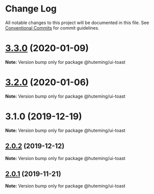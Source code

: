 # Change Log

All notable changes to this project will be documented in this file.
See [Conventional Commits](https://conventionalcommits.org) for commit guidelines.

# [3.3.0](https://github.com/huteming/huteming-ui/compare/v3.2.0...v3.3.0) (2020-01-09)

**Note:** Version bump only for package @huteming/ui-toast





# [3.2.0](https://github.com/huteming/huteming-ui/compare/v3.1.0...v3.2.0) (2020-01-06)

**Note:** Version bump only for package @huteming/ui-toast





# 3.1.0 (2019-12-19)

**Note:** Version bump only for package @huteming/ui-toast





## [2.0.2](https://github.com/huteming/huteming-ui/compare/@huteming/ui-toast@2.0.1...@huteming/ui-toast@2.0.2) (2019-12-12)

**Note:** Version bump only for package @huteming/ui-toast





## [2.0.1](https://github.com/huteming/huteming-ui/compare/@huteming/ui-toast@2.0.0...@huteming/ui-toast@2.0.1) (2019-11-21)

**Note:** Version bump only for package @huteming/ui-toast
